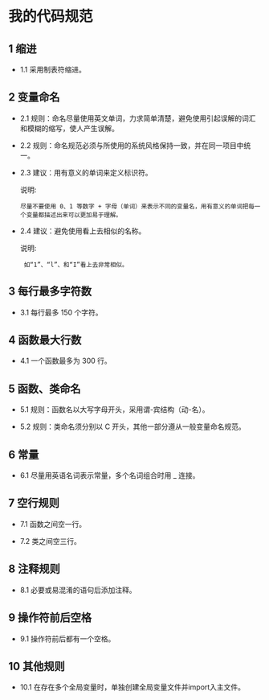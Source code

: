 我的代码规范
==========
1 缩进
----------
- 1.1 采用制表符缩进。

2 变量命名
----------
- 2.1 规则：命名尽量使用英文单词，力求简单清楚，避免使用引起误解的词汇和模糊的缩写，使人产生误解。

- 2.2 规则：命名规范必须与所使用的系统风格保持一致，并在同一项目中统一。

- 2.3 建议：用有意义的单词来定义标识符。

  说明:

      尽量不要使用 0、1 等数字 + 字母（单词）来表示不同的变量名，用有意义的单词把每一个变量都描述出来可以更加易于理解。

- 2.4 建议：避免使用看上去相似的名称。

  说明:

       如“1”、“l”、和“I”看上去非常相似。

3 每行最多字符数
----------
- 3.1 每行最多 150 个字符。

4 函数最大行数
----------
- 4.1 一个函数最多为 300 行。

5 函数、类命名
----------
- 5.1 规则：函数名以大写字母开头，采用谓-宾结构（动-名）。

- 5.2 规则：类命名须分别以 C 开头，其他一部分遵从一般变量命名规范。

6 常量
----------
- 6.1 尽量用英语名词表示常量，多个名词组合时用 _ 连接。

7 空行规则
----------
- 7.1 函数之间空一行。

- 7.2 类之间空三行。

8 注释规则
----------
- 8.1 必要或易混淆的语句后添加注释。

9 操作符前后空格
----------
- 9.1 操作符前后都有一个空格。

10 其他规则
----------
- 10.1 在存在多个全局变量时，单独创建全局变量文件并import入主文件。
